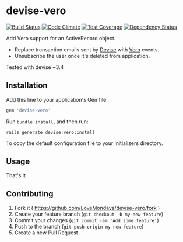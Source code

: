 # devise-vero

[![Build Status](https://travis-ci.org/LoveMondays/devise-vero.svg)](https://travis-ci.org/LoveMondays/devise-vero)
[![Code Climate](https://codeclimate.com/github/LoveMondays/devise-vero/badges/gpa.svg)](https://codeclimate.com/github/LoveMondays/devise-vero)
[![Test Coverage](https://codeclimate.com/github/LoveMondays/devise-vero/badges/coverage.svg)](https://codeclimate.com/github/LoveMondays/devise-vero)
[![Dependency Status](https://gemnasium.com/LoveMondays/devise-vero.svg)](https://gemnasium.com/LoveMondays/devise-vero)

Add Vero support for an ActiveRecord object.
- Replace transaction emails sent by [Devise](https://github.com/plataformatec/devise) with [Vero](http://www.getvero.com) events.
- Unsubscribe the user once it's deleted from application.

Tested with devise ~3.4

## Installation

Add this line to your application's Gemfile:

```ruby
gem 'devise-vero'
```

Run `bundle install`, and then run:

    rails generate devise:vero:install

To copy the default configuration file to your initializers directory.

## Usage

That's it

## Contributing

1. Fork it ( https://github.com/LoveMondays/devise-vero/fork )
2. Create your feature branch (`git checkout -b my-new-feature`)
3. Commit your changes (`git commit -am 'Add some feature'`)
4. Push to the branch (`git push origin my-new-feature`)
5. Create a new Pull Request

